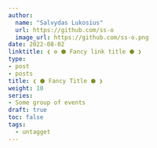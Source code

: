 ```yaml
---
author:
  name: "Salvydas Lukosius"
  url: https://github.com/ss-o
  image_url: https://github.com/ss-o.png
date: 2022-08-02
linktitle: ❮ ⚙️ ⬢ Fancy link title ⬢ ❯
type:
- post
- posts
title: ❮ ⬢ Fancy Title ⬢ ❯
weight: 10
series:
- Some group of events 
draft: true
toc: false
tags:
  - untagget
---
```

